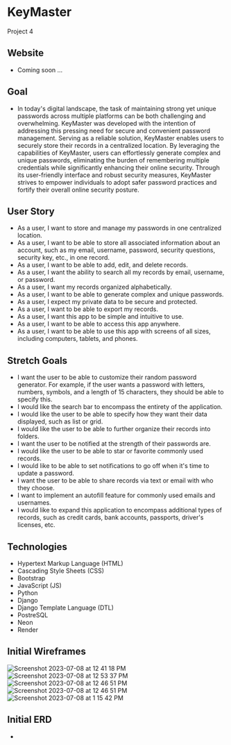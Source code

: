 # KeyMaster
Project 4

## Website
- Coming soon ...

## Goal
- In today's digital landscape, the task of maintaining strong yet unique passwords across multiple platforms can be both challenging and overwhelming. KeyMaster was developed with the intention of addressing this pressing need for secure and convenient password management. Serving as a reliable solution, KeyMaster enables users to securely store their records in a centralized location. By leveraging the capabilities of KeyMaster, users can effortlessly generate complex and unique passwords, eliminating the burden of remembering multiple credentials while significantly enhancing their online security. Through its user-friendly interface and robust security measures, KeyMaster strives to empower individuals to adopt safer password practices and fortify their overall online security posture.

## User Story
- As a user, I want to store and manage my passwords in one centralized location.
- As a user, I want to be able to store all associated information about an account, such as my email, username, password, security questions, security key, etc., in one record.
- As a user, I want to be able to add, edit, and delete records.
- As a user, I want the ability to search all my records by email, username, or password.
- As a user, I want my records organized alphabetically.
- As a user, I want to be able to generate complex and unique passwords.
- As a user, I expect my private data to be secure and protected.
- As a user, I want to be able to export my records.
- As a user, I want this app to be simple and intuitive to use.
- As a user, I want to be able to access this app anywhere.
- As a user, I want to be able to use this app with screens of all sizes, including computers, tablets, and phones.

## Stretch Goals
- I want the user to be able to customize their random password generator. For example, if the user wants a password with letters, numbers, symbols, and a length of 15 characters, they should be able to specify this.
- I would like the search bar to encompass the entirety of the application.
- I would like the user to be able to specify how they want their data displayed, such as list or grid.
- I would like the user to be able to further organize their records into folders.
- I want the user to be notified at the strength of their passwords are.
- I would like the user to be able to star or favorite commonly used records.
- I would like to be able to set notifications to go off when it's time to update a password.
- I want the user to be able to share records via text or email with who they choose.
- I want to implement an autofill feature for commonly used emails and usernames.
- I would like to expand this application to encompass additional types of records, such as credit cards, bank accounts, passports, driver's licenses, etc.

## Technologies
- Hypertext Markup Language (HTML)
- Cascading Style Sheets (CSS)
- Bootstrap
- JavaScript (JS)
- Python
- Django
- Django Template Language (DTL)
- PostreSQL
- Neon
- Render

## Initial Wireframes 
![Screenshot 2023-07-08 at 12 41 18 PM](https://github.com/awolter27/KeyMaster/assets/123532540/aca5a277-6941-45f0-b8ff-6375af89eb9d)
![Screenshot 2023-07-08 at 12 53 37 PM](https://github.com/awolter27/KeyMaster/assets/123532540/9aa2f6a4-b863-446c-97a8-1914ec095140)
![Screenshot 2023-07-08 at 12 46 51 PM](https://github.com/awolter27/KeyMaster/assets/123532540/f9985fc9-b892-43c6-8740-558710c5bdba)
![Screenshot 2023-07-08 at 12 46 51 PM](https://github.com/awolter27/KeyMaster/assets/123532540/ded898d1-a5bc-439f-8b2d-d78b8bcb2d91)
![Screenshot 2023-07-08 at 1 15 42 PM](https://github.com/awolter27/KeyMaster/assets/123532540/bb0dbaa9-5b41-40f7-a64c-27ba1dc1f8e2)

## Initial ERD
-
